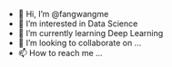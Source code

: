 - 👋 Hi, I’m @fangwangme
- 👀 I’m interested in Data Science
- 🌱 I’m currently learning Deep Learning
- 💞️ I’m looking to collaborate on ...
- 📫 How to reach me ...

<!---
fangwangme/fangwangme is a ✨ special ✨ repository because its `README.md` (this file) appears on your GitHub profile.
You can click the Preview link to take a look at your changes.
--->
